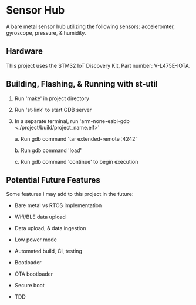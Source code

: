 # Sensor Hub 

A bare metal sensor hub utilizing the following sensors: acceleromter, gyroscope, pressure, & humidity.

## Hardware

This project uses the STM32 IoT Discovery Kit, Part number: V-L475E-IOTA.

## Building, Flashing, & Running with st-util

1. Run 'make' in project directory

2. Run 'st-link' to start GDB server

3. In a separate terminal, run 'arm-none-eabi-gdb <./project/build/project_name.elf>'

    a. Run gdb command 'tar extended-remote :4242'
    
    b. Run gdb command 'load'

    c. Run gdb command 'continue' to begin execution

## Potential Future Features

Some features I may add to this project in the future:

- Bare metal vs RTOS implementation

- Wifi/BLE data upload

- Data upload, & data ingestion

- Low power mode

- Automated build, CI, testing

- Bootloader

- OTA bootloader

- Secure boot

- TDD


